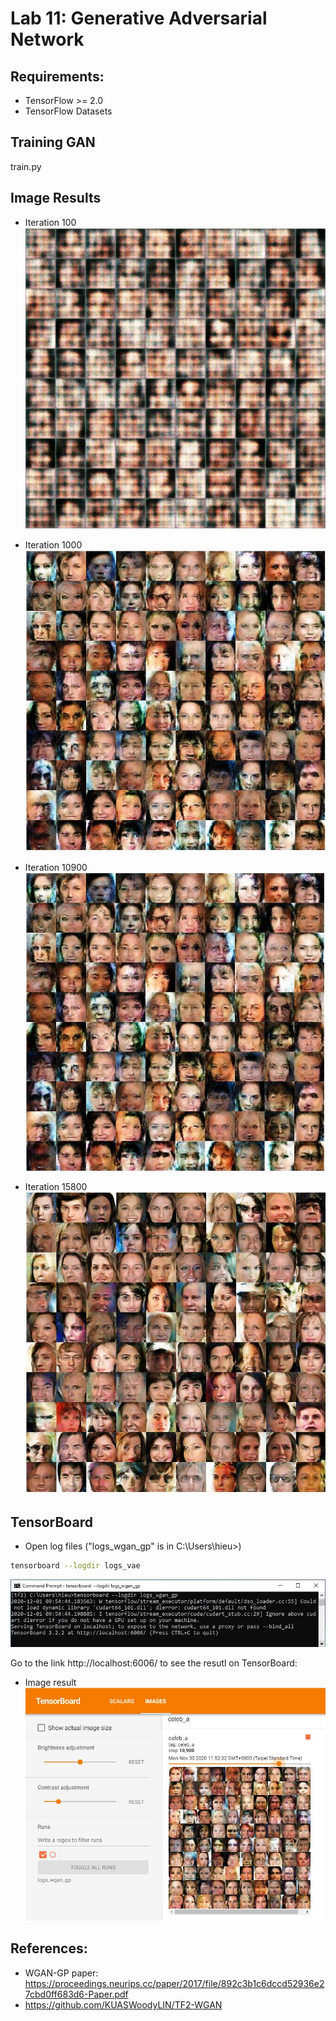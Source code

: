# Lab 11: Generative Adversarial Network
## Requirements: 
- TensorFlow >= 2.0
- TensorFlow Datasets

## Training GAN 
train.py

## Image Results
- Iteration 100
![iter 100](image_results/iter_100.JPG)

- Iteration 1000
![iter 1000](image_results/iter_1000.JPG)

- Iteration 10900
![iter 10900](image_results/iter_10900.JPG)

- Iteration 15800
![iter 15800](image_results/iter_15800.JPG)

## TensorBoard
- Open log files ("logs_wgan_gp" is in  C:\Users\hieu>)
```bash
tensorboard --logdir logs_vae
```
![TensorBoad](image_results/run.JPG)

Go to the link http://localhost:6006/ to see the resutl on TensorBoard:
- Image result
![TensorBoad](image_results/Tensorboard.JPG)

## References: 
- WGAN-GP paper: https://proceedings.neurips.cc/paper/2017/file/892c3b1c6dccd52936e27cbd0ff683d6-Paper.pdf
- https://github.com/KUASWoodyLIN/TF2-WGAN

